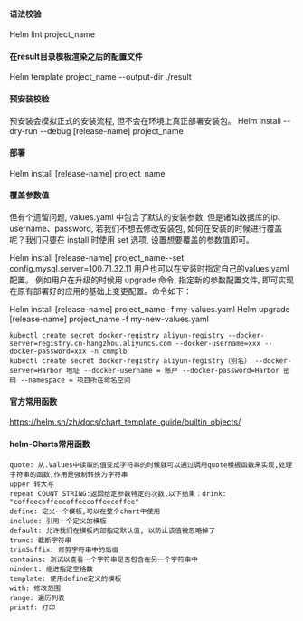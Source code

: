 
#### 语法校验
Helm lint project_name

#### 在result目录模板渲染之后的配置文件
Helm template project_name --output-dir ./result

#### 预安装校验
预安装会模拟正式的安装流程, 但不会在环境上真正部署安装包。
Helm install --dry-run --debug [release-name] project_name

#### 部署
Helm install [release-name] project_name

#### 覆盖参数值
但有个遗留问题, values.yaml 中包含了默认的安装参数, 但是诸如数据库的ip、username、password, 若我们不想去修改安装包, 如何在安装的时候进行覆盖呢？我们只要在 install 时使用 set
选项, 设置想要覆盖的参数值即可。

Helm install [release-name] project_name--set config.mysql.server=100.71.32.11 用户也可以在安装时指定自己的values.yaml配置。
例如用户在升级的时候用 upgrade 命令, 指定新的参数配置文件, 即可实现在原有部署好的应用的基础上变更配置。命令如下：

Helm install [release-name] project_name -f my-values.yaml
Helm upgrade [release-name] project_name -f my-new-values.yaml

````
kubectl create secret docker-registry aliyun-registry --docker-server=registry.cn-hangzhou.aliyuncs.com --docker-username=xxx --docker-password=xxx -n cmmplb
kubectl create secret docker-registry aliyun-registry（别名） --docker-server=Harbor 地址 --docker-username = 账户 --docker-password=Harbor 密码 --namespace = 项目所在命名空间
````

#### 官方常用函数

https://helm.sh/zh/docs/chart_template_guide/builtin_objects/

#### helm-Charts常用函数
````
quote: 从.Values中读取的值变成字符串的时候就可以通过调用quote模板函数来实现,处理字符串的函数,作用是强制转换为字符串
upper 转大写
repeat COUNT STRING:返回给定参数特定的次数,以下结果：drink: "coffeecoffeecoffeecoffeecoffee"
define: 定义一个模板,可以在整个chart中使用
include: 引用一个定义的模板
default: 允许我们在模板内部指定默认值, 以防止该值被忽略掉了
trunc: 截断字符串
trimSuffix: 修剪字符串中的后缀
contains: 测试以查看一个字符串是否包含在另一个字符串中
nindent: 缩进指定空格数
template: 使用define定义的模板
with: 修改范围
range: 遍历列表
printf: 打印
````